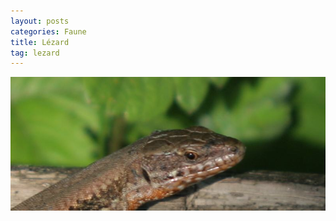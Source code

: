 ```yaml
---
layout: posts
categories: Faune
title: Lézard
tag: lezard
---
```

<img src="/images/IMG_8571.JPG" />

